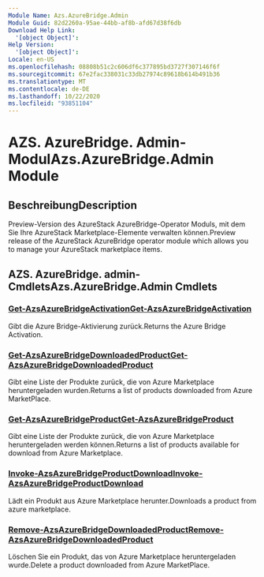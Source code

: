 ```yaml
---
Module Name: Azs.AzureBridge.Admin
Module Guid: 82d2260a-95ae-44bb-af8b-afd67d38f6db
Download Help Link:
  '[object Object]': 
Help Version:
  '[object Object]': 
Locale: en-US
ms.openlocfilehash: 08808b51c2c606df6c377895bd3727f307146f6f
ms.sourcegitcommit: 67e2fac338031c33db27974c89618b614b491b36
ms.translationtype: MT
ms.contentlocale: de-DE
ms.lasthandoff: 10/22/2020
ms.locfileid: "93851104"
---
```

# <span data-ttu-id="a969d-101">AZS. AzureBridge. Admin-Modul</span><span class="sxs-lookup"><span data-stu-id="a969d-101">Azs.AzureBridge.Admin Module</span></span>
## <span data-ttu-id="a969d-102">Beschreibung</span><span class="sxs-lookup"><span data-stu-id="a969d-102">Description</span></span>
<span data-ttu-id="a969d-103">Preview-Version des AzureStack AzureBridge-Operator Moduls, mit dem Sie Ihre AzureStack Marketplace-Elemente verwalten können.</span><span class="sxs-lookup"><span data-stu-id="a969d-103">Preview release of the AzureStack AzureBridge operator module which allows you to manage your AzureStack marketplace items.</span></span>

## <span data-ttu-id="a969d-104">AZS. AzureBridge. admin-Cmdlets</span><span class="sxs-lookup"><span data-stu-id="a969d-104">Azs.AzureBridge.Admin Cmdlets</span></span>
### [<span data-ttu-id="a969d-105">Get-AzsAzureBridgeActivation</span><span class="sxs-lookup"><span data-stu-id="a969d-105">Get-AzsAzureBridgeActivation</span></span>](Get-AzsAzureBridgeActivation.md)
<span data-ttu-id="a969d-106">Gibt die Azure Bridge-Aktivierung zurück.</span><span class="sxs-lookup"><span data-stu-id="a969d-106">Returns the Azure Bridge Activation.</span></span>

### [<span data-ttu-id="a969d-107">Get-AzsAzureBridgeDownloadedProduct</span><span class="sxs-lookup"><span data-stu-id="a969d-107">Get-AzsAzureBridgeDownloadedProduct</span></span>](Get-AzsAzureBridgeDownloadedProduct.md)
<span data-ttu-id="a969d-108">Gibt eine Liste der Produkte zurück, die von Azure Marketplace heruntergeladen wurden.</span><span class="sxs-lookup"><span data-stu-id="a969d-108">Returns a list of products downloaded from Azure MarketPlace.</span></span>

### [<span data-ttu-id="a969d-109">Get-AzsAzureBridgeProduct</span><span class="sxs-lookup"><span data-stu-id="a969d-109">Get-AzsAzureBridgeProduct</span></span>](Get-AzsAzureBridgeProduct.md)
<span data-ttu-id="a969d-110">Gibt eine Liste der Produkte zurück, die von Azure Marketplace heruntergeladen werden können.</span><span class="sxs-lookup"><span data-stu-id="a969d-110">Returns a list of products available for download from Azure Marketplace.</span></span>

### [<span data-ttu-id="a969d-111">Invoke-AzsAzureBridgeProductDownload</span><span class="sxs-lookup"><span data-stu-id="a969d-111">Invoke-AzsAzureBridgeProductDownload</span></span>](Invoke-AzsAzureBridgeProductDownload.md)
<span data-ttu-id="a969d-112">Lädt ein Produkt aus Azure Marketplace herunter.</span><span class="sxs-lookup"><span data-stu-id="a969d-112">Downloads a product from azure marketplace.</span></span>

### [<span data-ttu-id="a969d-113">Remove-AzsAzureBridgeDownloadedProduct</span><span class="sxs-lookup"><span data-stu-id="a969d-113">Remove-AzsAzureBridgeDownloadedProduct</span></span>](Remove-AzsAzureBridgeDownloadedProduct.md)
<span data-ttu-id="a969d-114">Löschen Sie ein Produkt, das von Azure Marketplace heruntergeladen wurde.</span><span class="sxs-lookup"><span data-stu-id="a969d-114">Delete a product downloaded from Azure MarketPlace.</span></span>

